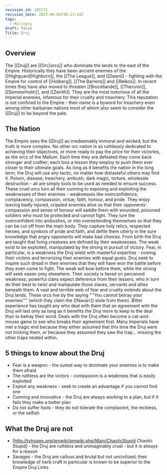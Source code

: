 ```yaml
---
revision_id: 101771
revision_date: 2023-06-04T20:17:34Z
tags:
  - Military
draft: false
Title: Druj
---
```

## Overview
The [[Druj]] are [[Orc|orcs]] who dominate the lands to the east of the Empire. Historically they have been ancient enemies of the [[Highguard|Highborn]], the [[The League]], and [[Dawn]] - fighting with the Empire for control of [[Holberg]], [[The Barrens]] and [[Reikos]]. In recent times they have also moved to threaten [[Brocéliande]], [[Therunin]], [[Semmerholm]], and [[Zenith]]. They are the most notorious of all the Imperial enemies, infamous for their cruelty and treachery. This reputation is not confined to the Empire - their name is a byword for treachery even among other barbarian nations most of whom also seem to consider the [[Druj]] to be beyond the pale.
## The Nation
The Empire sees the [[Druj]] as irredeemably immoral and wicked, but the truth is more complex. No other orc nation is as ruthlessly dedicated to achieving their objectives, or more ready to pay the price for their victories, as the orcs of the Mallum. Each time they are defeated they come back stronger and craftier; each loss a lesson they employ to push them ever closer to their ultimate goals.
As long as it benefits the nation in the long term, the Druj will use any tactic, no matter how distasteful others may find it. Poison, disease, treachery, ambush, dark magic, torture, wholesale destruction - all are simply tools to be used as needed to ensure success. These cruel orcs turn all their cunning to exposing and exploiting the weaknesses of their enemies - weaknesses like overconfidence, complacency, compassion, virtue, faith, honour, and pride. They enjoy leaving badly injured, crippled enemies alive so that their opponents' compassion and sense of honour will saddle them with wounded, poisoned soldiers who must be protected and cannot fight. They lure the overconfident into ambushes, or into overextending themselves so that they can be cut off from the main body. They capture holy relics, respected heroes, and symbols of pride and faith, and defile them utterly in the sure knowledge that angry opponents will make bad choices.
From birth the Druj are taught that living creatures are defined by their weaknesses. The weak exist to be exploited, manipulated by the strong in pursuit of victory. Fear, in particular, is a weakness the Druj wield with masterful expertise - cowing their victims and terrorizing their enemies with equal gusto. Druj seek to inspire such dread in their enemies that they will have won the battle before they even come to fight. The weak will bow before them, while the strong will seek easier prey elsewhere. Their society is tiered on perceived weakness; powerful clans expect deference from their lessers, who in turn do their best to twist and manipulate those slaves, servants and allies beneath them. A vast and terrible web of fear and cruelty extends about the Druj lands.
These orcs live by the saying "''You cannot betray your enemies''" (which they claim the [[Navarr]] stole from them). Bitter experience has taught any who deal with them that an agreement with the Druj will last only as long as it benefits the Druj more to keep to the deal than to betray their word. Deals with the Druj often become a cat-and-mouse game to see who breaks their agreement first. Many Imperials have met a tragic end because they either assumed that this time the Druj were not tricking them, or because they assumed they saw the trap... missing the other traps nested within.
## 5 things to know about the Druj
* Fear is a weapon - the surest way to dominate your enemies is to make them afraid
* The ruthless are the victors - compassion is a weakness that is easily exploited
* Exploit any weakness - seek to create an advantage if you cannot find one
* Cunning and innovative - the Druj are always working to a plan, but if it fails they make a better plan
* Do not suffer fools - they do not tolerate the complacent, the reckless, or the selfish
## What the Druj are not
* [http://tvtropes.org/pmwiki/pmwiki.php/Main/ChaoticStupid Chaotic Stupid] - the Druj are ruthless and unimaginably cruel - but it is always for a reason
* Savages - the Druj are callous and brutal but not uncivilized; their knowledge of herb craft in particular is known to be superior to the Empire
Druj Links